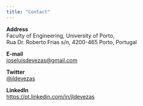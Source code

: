 ```yaml
---
title: "Contact"
---
```


**Address**  
Faculty of Engineering, University of Porto,  
Rua Dr. Roberto Frias s/n, 4200-465 Porto, Portugal

**E-mail**  
joseluisdevezas@gmail.com

**Twitter**  
[@jldevezas](https://twitter.com/jldevezas)

**LinkedIn**  
https://pt.linkedin.com/in/jldevezas
